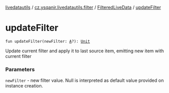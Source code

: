 [livedatautils](../../index.md) / [cz.ysqanir.livedatautils.filter](../index.md) / [FilteredLiveData](index.md) / [updateFilter](./update-filter.md)

# updateFilter

`fun updateFilter(newFilter: `[`A`](index.md#A)`?): `[`Unit`](https://kotlinlang.org/api/latest/jvm/stdlib/kotlin/-unit/index.html)

Update current filter and apply it to last source item, emitting new item with current filter

### Parameters

`newFilter` - new filter value. Null is interpreted as default value provided on instance creation.